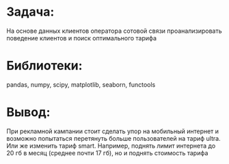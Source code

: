 # Задача:
На основе данных клиентов оператора сотовой связи проанализировать поведение клиентов и поиск оптимального тарифа

# Библиотеки:
pandas, numpy, scipy, matplotlib, seaborn, functools

# Вывод:
При рекламной кампании стоит сделать упор на мобильный интернет и возможно попытаться перетянуть больше пользователей на тариф ultra. Или же изменить тариф smart. Например, поднять лимит интернета до 20 гб в месяц (среднее почти 17 гб), но и поднять стоимость тарифа
